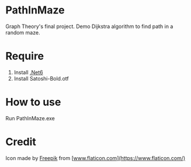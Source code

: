 # PathInMaze
Graph Theory's final project.
Demo Dijkstra algorithm to find path in a random maze.

# Require
1. Install [.Net6](https://dotnet.microsoft.com/en-us/download/dotnet/6.0)
2. Install Satoshi-Bold.otf

# How to use
Run PathInMaze.exe

# Credit
Icon made by [Freepik](https://www.flaticon.com/authors/freepik) from [www.flaticon.com](https://www.flaticon.com/)

